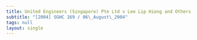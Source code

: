 ```yaml
---
title: United Engineers (Singapore) Pte Ltd v Lee Lip Hiong and Others
subtitle: "[2004] SGHC 169 / 06\_August\_2004"
tags: null
layout: single
---
```


